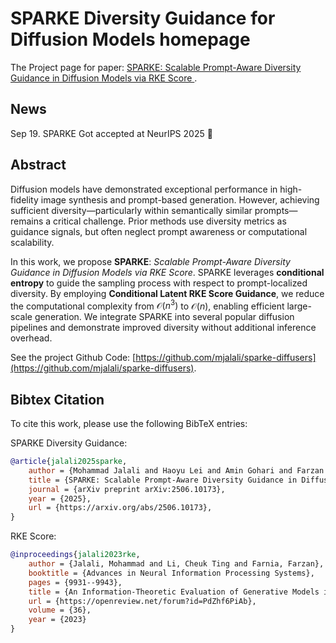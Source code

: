 # SPARKE Diversity Guidance for Diffusion Models homepage

The Project page for paper: [SPARKE: Scalable Prompt-Aware Diversity Guidance in Diffusion Models via RKE Score
](https://arxiv.org/abs/2506.10173).

## News
Sep 19. SPARKE Got accepted at NeurIPS 2025 🎉

## Abstract
Diffusion models have demonstrated exceptional performance in high-fidelity image synthesis and prompt-based generation. However, achieving sufficient diversity—particularly within semantically similar prompts—remains a critical challenge. Prior methods use diversity metrics as guidance signals, but often neglect prompt awareness or computational scalability.

In this work, we propose **SPARKE**: _Scalable Prompt-Aware Diversity Guidance in Diffusion Models via RKE Score_. SPARKE leverages **conditional entropy** to guide the sampling process with respect to prompt-localized diversity. By employing **Conditional Latent RKE Score Guidance**, we reduce the computational complexity from $\mathcal{O}(n^3)$ to $\mathcal{O}(n)$, enabling efficient large-scale generation. We integrate SPARKE into several popular diffusion pipelines and demonstrate improved diversity without additional inference overhead.


See the project Github Code: [https://github.com/mjalali/sparke-diffusers](https://github.com/mjalali/sparke-diffusers).

## Bibtex Citation
To cite this work, please use the following BibTeX entries:

SPARKE Diversity Guidance:
```bibtex
@article{jalali2025sparke,
    author = {Mohammad Jalali and Haoyu Lei and Amin Gohari and Farzan Farnia},
    title = {SPARKE: Scalable Prompt-Aware Diversity Guidance in Diffusion Models via RKE Score},
    journal = {arXiv preprint arXiv:2506.10173},
    year = {2025},
    url = {https://arxiv.org/abs/2506.10173},
}
```

RKE Score:
```bibtex
@inproceedings{jalali2023rke,
    author = {Jalali, Mohammad and Li, Cheuk Ting and Farnia, Farzan},
    booktitle = {Advances in Neural Information Processing Systems},
    pages = {9931--9943},
    title = {An Information-Theoretic Evaluation of Generative Models in Learning Multi-modal Distributions},
    url = {https://openreview.net/forum?id=PdZhf6PiAb},
    volume = {36},
    year = {2023}
}
```

